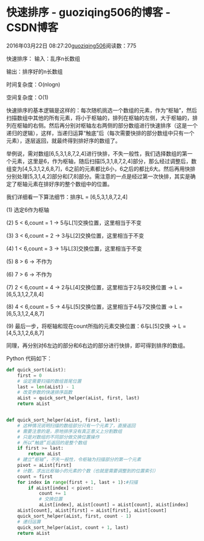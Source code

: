 # 快速排序 - guoziqing506的博客 - CSDN博客





2016年03月22日 08:27:20[guoziqing506](https://me.csdn.net/guoziqing506)阅读数：775







快速排序：
输入：乱序n长数组

输出：排序好的n长数组

时间复杂度：O(nlogn)

空间复杂度：O(1)


快速排序的基本逻辑是这样的：每次随机挑选一个数组的元素，作为“枢轴”，然后扫描数组中其他的所有元素，将小于枢轴的，排列在枢轴的左侧，大于枢轴的，排列在枢轴的右侧。然后再分别对枢轴左右两侧的部分数组进行快速排序（这是一个递归的逻辑），这样，当递归运算“触底”后（每次需要快排的部分数组中只有一个元素），逐层返回，就最终得到排好序的数组了。


举例说，需对数组[6,5,3,1,8,7,2,4]进行快排，不失一般性，我们选择数组的第一个元素，这里是6，作为枢轴，随后扫描[5,3,1,8,7,2,4]部分，那么经过调整后，数组变为[4,5,3,1,2,6,8,7]，6之前的元素都比6小，6之后的都比6大。然后再用快排分别处理[5,3,1,4,2]部分和[7,8]部分。需注意的一点是经过第一次快排，其实是确定了枢轴元素在排好序的整个数组中的位置。


我们详细看一下算法细节：排序L = [6,5,3,1,8,7,2,4]

(1) 选定6作为枢轴

(2) 5 < 6,count = 1 -> 5与L[1]交换位置，这里相当于不变

(3) 3 < 6,count = 2 -> 3与L[2]交换位置，这里相当于不变

(4) 1 < 6,count = 3 -> 1与L[3]交换位置，这里相当于不变

(5) 8 > 6 -> 不作为

(6) 7 > 6 -> 不作为

(7) 2 < 6,count = 4 -> 2与L[4]交换位置，这里相当于2与8交换位置 -> L = [6,5,3,1,2,7,8,4]

(8) 4 < 6,count = 5 -> 4与L[5]交换位置，这里相当于4与7交换位置 -> L = [6,5,3,1,2,4,8,7]

(9) 最后一步，将枢轴和现在count所指的元素交换位置：6与L[5]交换 -> L = [4,5,3,1,2,6,8,7]


同理，再分别对6左边的部分和6右边的部分进行快排，即可得到排序的数组。


Python 代码如下：



```python
def quick_sort(aList):
    first = 0
    # 设定需要扫描的数组首尾位置
    last = len(aList) - 1
    # 改变参数的快速排序函数
    aList = quick_sort_helper(aList, first, last)
    return aList


def quick_sort_helper(aList, first, last):
    # 这种情况说明扫描的数组部分只有一个元素了，直接返回
    # 需要注意的是，原地排序没有真正意义上分割数组
    # 只是对数组的不同部分做交换位置操作
    # 所以“触底”后返回的是整个数组
    if first >= last:
        return aList
    # 建立“枢轴”，不失一般性，令枢轴为扫描部分的第一个元素   
    pivot = aList[first]
    # 计数，求出比枢轴小的元素的个数（也就是需要调整到的位置索引）
    count = first
    for index in range(first + 1, last + 1):#扫描
        if aList[index] < pivot:
            count += 1
            # 交换位置
            aList[index], aList[count] = aList[count], aList[index]
    aList[count], aList[first] = aList[first], aList[count]
    quick_sort_helper(aList, first, count - 1)
    # 递归运算
    quick_sort_helper(aList, count + 1, last)
    return aList
```







